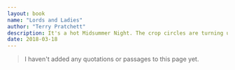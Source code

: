 ```yaml
---
layout: book
name: "Lords and Ladies"
author: "Terry Pratchett"
description: It's a hot Midsummer Night. The crop circles are turning up everywhere-even on the mustard-and-cress of Pewseyy Ogg, aged four. And Magrat Garlick, witch, is going to be married in the morning. Everything ought to be going like a dream. But the Lancre All-Comers Morris Team have got drunk on a fairy mound and the elves have come back, bringing all those things traditionally associated with the magical, glittering realm of Faerie.
date: 2018-03-18
---
```


> I haven't added any quotations or passages to this page yet.
